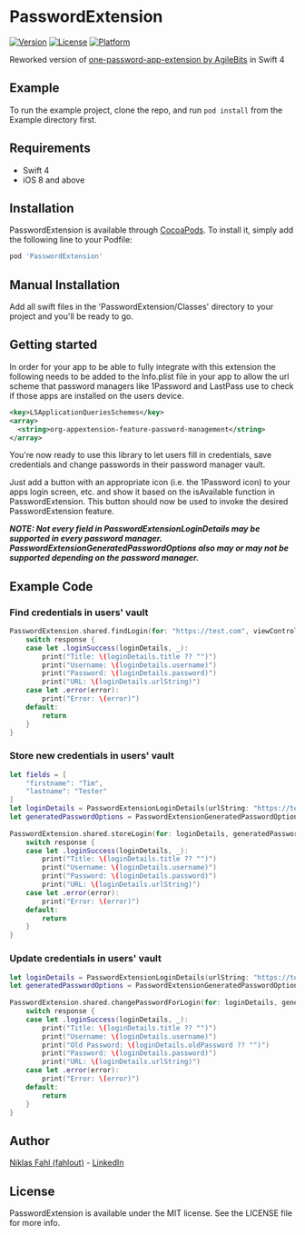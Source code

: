 # PasswordExtension

[![Version](https://img.shields.io/cocoapods/v/PasswordExtension.svg?style=flat)](http://cocoapods.org/pods/PasswordExtension)
[![License](https://img.shields.io/cocoapods/l/PasswordExtension.svg?style=flat)](http://cocoapods.org/pods/PasswordExtension)
[![Platform](https://img.shields.io/cocoapods/p/PasswordExtension.svg?style=flat)](http://cocoapods.org/pods/PasswordExtension)

Reworked version of [one-password-app-extension by AgileBits](https://github.com/agilebits/onepassword-app-extension) in Swift 4

## Example

To run the example project, clone the repo, and run `pod install` from the Example directory first.

## Requirements

- Swift 4
- iOS 8 and above

## Installation

PasswordExtension is available through [CocoaPods](http://cocoapods.org). To install
it, simply add the following line to your Podfile:

```ruby
pod 'PasswordExtension'
```

## Manual Installation

Add all swift files in the 'PasswordExtension/Classes' directory to your project and you'll be ready to go.

## Getting started

In order for your app to be able to fully integrate with this extension the following needs to be added to the Info.plist file in your app to allow the url scheme that password managers like 1Password and LastPass use to check if those apps are installed on the users device.

```XML
<key>LSApplicationQueriesSchemes</key>
<array>
  <string>org-appextension-feature-password-management</string>
</array>
```

You're now ready to use this library to let users fill in credentials, save credentials and change passwords in their password manager vault.

Just add a button with an appropriate icon (i.e. the 1Password icon) to your apps login screen, etc. and show it based on the isAvailable function in PasswordExtension. This button should now be used to invoke the desired PasswordExtension feature.



***NOTE: Not every field in PasswordExtensionLoginDetails may be supported in every password manager. PasswordExtensionGeneratedPasswordOptions also may or may not be supported depending on the password manager.***

## Example Code

### Find credentials in users' vault

```swift
PasswordExtension.shared.findLogin(for: "https://test.com", viewController: self, sender: nil) { (response) in
    switch response {
    case let .loginSuccess(loginDetails, _):
        print("Title: \(loginDetails.title ?? "")")
        print("Username: \(loginDetails.username)")
        print("Password: \(loginDetails.password)")
        print("URL: \(loginDetails.urlString)")
    case let .error(error):
        print("Error: \(error)")
    default:
        return
    }
}
```

### Store new credentials in users' vault

```swift
let fields = [
    "firstname": "Tim",
    "lastname": "Tester"
]
let loginDetails = PasswordExtensionLoginDetails(urlString: "https://test.com", username: "tester1337", password: "test1234", title: "Test App", notes: "Saved with PasswordExtension", fields: fields)
let generatedPasswordOptions = PasswordExtensionGeneratedPasswordOptions(minLength: 5, maxLength: 45)
        
PasswordExtension.shared.storeLogin(for: loginDetails, generatedPasswordOptions: generatedPasswordOptions, viewController: self, sender: nil) { (response) in
    switch response {
    case let .loginSuccess(loginDetails, _):
        print("Title: \(loginDetails.title ?? "")")
        print("Username: \(loginDetails.username)")
        print("Password: \(loginDetails.password)")
        print("URL: \(loginDetails.urlString)")
    case let .error(error):
        print("Error: \(error)")
    default:
        return
    }
}
```

### Update credentials in users' vault

```swift
let loginDetails = PasswordExtensionLoginDetails(urlString: "https://test.com", username: "tester1337", password: "test4231", oldPassword: "test1234", notes: "Saved with PasswordExtension")
let generatedPasswordOptions = PasswordExtensionGeneratedPasswordOptions(minLength: 5, maxLength: 45)
        
PasswordExtension.shared.changePasswordForLogin(for: loginDetails, generatedPasswordOptions: generatedPasswordOptions, viewController: self, sender: nil) { (response) in
    switch response {
    case let .loginSuccess(loginDetails, _):
        print("Title: \(loginDetails.title ?? "")")
        print("Username: \(loginDetails.username)")
        print("Old Password: \(loginDetails.oldPassword ?? "")")
        print("Password: \(loginDetails.password)")
        print("URL: \(loginDetails.urlString)")
    case let .error(error):
        print("Error: \(error)")
    default:
        return
    }
}
```

## Author

[Niklas Fahl (fahlout)](http://bit.ly/fahlout) - [LinkedIn](http://bit.ly/linked-in-niklas-fahl)

## License

PasswordExtension is available under the MIT license. See the LICENSE file for more info.
